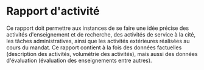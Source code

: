 # Rapport d'activité

Ce rapport doit permettre aux instances de se faire une idée précise des activités d'enseignement et de recherche, des activités de service à la cité, les tâches administratives, ainsi que les activités extérieures réalisées au cours du mandat. Ce rapport contient à la fois des données factuelles (description des activités, volumétrie des activités), mais aussi des données d'évaluation (évaluation des enseignements entre autres).

